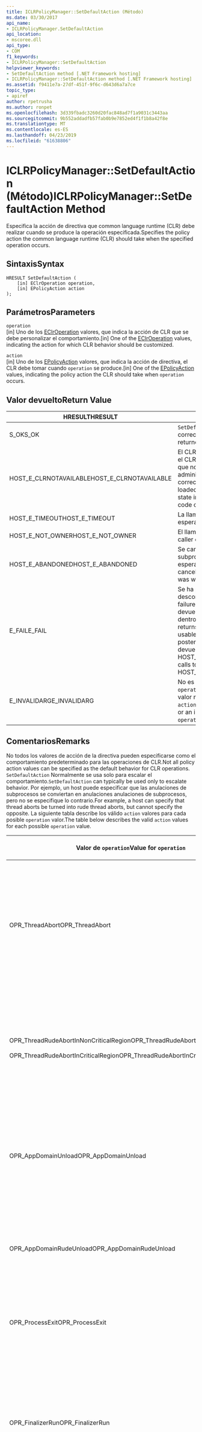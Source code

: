 ```yaml
---
title: ICLRPolicyManager::SetDefaultAction (Método)
ms.date: 03/30/2017
api_name:
- ICLRPolicyManager.SetDefaultAction
api_location:
- mscoree.dll
api_type:
- COM
f1_keywords:
- ICLRPolicyManager::SetDefaultAction
helpviewer_keywords:
- SetDefaultAction method [.NET Framework hosting]
- ICLRPolicyManager::SetDefaultAction method [.NET Framework hosting]
ms.assetid: f9411e7a-27df-451f-9f6c-d643d6a7a7ce
topic_type:
- apiref
author: rpetrusha
ms.author: ronpet
ms.openlocfilehash: 3d339fbadc3260d20fac848ad7f1a9031c3443aa
ms.sourcegitcommit: 9b552addadfb57fab0b9e7852ed4f1f1b8a42f8e
ms.translationtype: MT
ms.contentlocale: es-ES
ms.lasthandoff: 04/23/2019
ms.locfileid: "61638806"
---
```

# <a name="iclrpolicymanagersetdefaultaction-method"></a><span data-ttu-id="93f45-102">ICLRPolicyManager::SetDefaultAction (Método)</span><span class="sxs-lookup"><span data-stu-id="93f45-102">ICLRPolicyManager::SetDefaultAction Method</span></span>
<span data-ttu-id="93f45-103">Especifica la acción de directiva que common language runtime (CLR) debe realizar cuando se produce la operación especificada.</span><span class="sxs-lookup"><span data-stu-id="93f45-103">Specifies the policy action the common language runtime (CLR) should take when the specified operation occurs.</span></span>  
  
## <a name="syntax"></a><span data-ttu-id="93f45-104">Sintaxis</span><span class="sxs-lookup"><span data-stu-id="93f45-104">Syntax</span></span>  
  
```  
HRESULT SetDefaultAction (  
    [in] EClrOperation operation,  
    [in] EPolicyAction action  
);  
```  
  
## <a name="parameters"></a><span data-ttu-id="93f45-105">Parámetros</span><span class="sxs-lookup"><span data-stu-id="93f45-105">Parameters</span></span>  
 `operation`  
 <span data-ttu-id="93f45-106">[in] Uno de los [EClrOperation](../../../../docs/framework/unmanaged-api/hosting/eclroperation-enumeration.md) valores, que indica la acción de CLR que se debe personalizar el comportamiento.</span><span class="sxs-lookup"><span data-stu-id="93f45-106">[in] One of the [EClrOperation](../../../../docs/framework/unmanaged-api/hosting/eclroperation-enumeration.md) values, indicating the action for which CLR behavior should be customized.</span></span>  
  
 `action`  
 <span data-ttu-id="93f45-107">[in] Uno de los [EPolicyAction](../../../../docs/framework/unmanaged-api/hosting/epolicyaction-enumeration.md) valores, que indica la acción de directiva, el CLR debe tomar cuando `operation` se produce.</span><span class="sxs-lookup"><span data-stu-id="93f45-107">[in] One of the [EPolicyAction](../../../../docs/framework/unmanaged-api/hosting/epolicyaction-enumeration.md) values, indicating the policy action the CLR should take when `operation` occurs.</span></span>  
  
## <a name="return-value"></a><span data-ttu-id="93f45-108">Valor devuelto</span><span class="sxs-lookup"><span data-stu-id="93f45-108">Return Value</span></span>  
  
|<span data-ttu-id="93f45-109">HRESULT</span><span class="sxs-lookup"><span data-stu-id="93f45-109">HRESULT</span></span>|<span data-ttu-id="93f45-110">Descripción</span><span class="sxs-lookup"><span data-stu-id="93f45-110">Description</span></span>|  
|-------------|-----------------|  
|<span data-ttu-id="93f45-111">S_OK</span><span class="sxs-lookup"><span data-stu-id="93f45-111">S_OK</span></span>|<span data-ttu-id="93f45-112">`SetDefaultAction` se devolvió correctamente.</span><span class="sxs-lookup"><span data-stu-id="93f45-112">`SetDefaultAction` returned successfully.</span></span>|  
|<span data-ttu-id="93f45-113">HOST_E_CLRNOTAVAILABLE</span><span class="sxs-lookup"><span data-stu-id="93f45-113">HOST_E_CLRNOTAVAILABLE</span></span>|<span data-ttu-id="93f45-114">El CLR no se ha cargado en un proceso o el CLR se encuentra en un estado en el que no se puede ejecutar código administrado o procesar la llamada correctamente.</span><span class="sxs-lookup"><span data-stu-id="93f45-114">The CLR has not been loaded into a process, or the CLR is in a state in which it cannot run managed code or process the call successfully.</span></span>|  
|<span data-ttu-id="93f45-115">HOST_E_TIMEOUT</span><span class="sxs-lookup"><span data-stu-id="93f45-115">HOST_E_TIMEOUT</span></span>|<span data-ttu-id="93f45-116">La llamada ha agotado el tiempo de espera.</span><span class="sxs-lookup"><span data-stu-id="93f45-116">The call timed out.</span></span>|  
|<span data-ttu-id="93f45-117">HOST_E_NOT_OWNER</span><span class="sxs-lookup"><span data-stu-id="93f45-117">HOST_E_NOT_OWNER</span></span>|<span data-ttu-id="93f45-118">El llamador no posee el bloqueo.</span><span class="sxs-lookup"><span data-stu-id="93f45-118">The caller does not own the lock.</span></span>|  
|<span data-ttu-id="93f45-119">HOST_E_ABANDONED</span><span class="sxs-lookup"><span data-stu-id="93f45-119">HOST_E_ABANDONED</span></span>|<span data-ttu-id="93f45-120">Se canceló un evento mientras un subproceso bloqueado o fibra estaba esperando en ella.</span><span class="sxs-lookup"><span data-stu-id="93f45-120">An event was canceled while a blocked thread or fiber was waiting on it.</span></span>|  
|<span data-ttu-id="93f45-121">E_FAIL</span><span class="sxs-lookup"><span data-stu-id="93f45-121">E_FAIL</span></span>|<span data-ttu-id="93f45-122">Se ha producido un error irrecuperable desconocido.</span><span class="sxs-lookup"><span data-stu-id="93f45-122">An unknown catastrophic failure occurred.</span></span> <span data-ttu-id="93f45-123">Después de un método devuelve E_FAIL, CLR ya no es utilizable dentro del proceso.</span><span class="sxs-lookup"><span data-stu-id="93f45-123">After a method returns E_FAIL, the CLR is no longer usable within the process.</span></span> <span data-ttu-id="93f45-124">Las llamadas posteriores a métodos de hospedaje devuelven HOST_E_CLRNOTAVAILABLE.</span><span class="sxs-lookup"><span data-stu-id="93f45-124">Subsequent calls to hosting methods return HOST_E_CLRNOTAVAILABLE.</span></span>|  
|<span data-ttu-id="93f45-125">E_INVALIDARG</span><span class="sxs-lookup"><span data-stu-id="93f45-125">E_INVALIDARG</span></span>|<span data-ttu-id="93f45-126">No es válido `action` se especificó para el `operation`, o se ha proporcionado un valor no válido para `operation`.</span><span class="sxs-lookup"><span data-stu-id="93f45-126">An invalid `action` was specified for the `operation`, or an invalid value was supplied for `operation`.</span></span>|  
  
## <a name="remarks"></a><span data-ttu-id="93f45-127">Comentarios</span><span class="sxs-lookup"><span data-stu-id="93f45-127">Remarks</span></span>  
 <span data-ttu-id="93f45-128">No todos los valores de acción de la directiva pueden especificarse como el comportamiento predeterminado para las operaciones de CLR.</span><span class="sxs-lookup"><span data-stu-id="93f45-128">Not all policy action values can be specified as the default behavior for CLR operations.</span></span> <span data-ttu-id="93f45-129">`SetDefaultAction` Normalmente se usa solo para escalar el comportamiento.</span><span class="sxs-lookup"><span data-stu-id="93f45-129">`SetDefaultAction` can typically be used only to escalate behavior.</span></span> <span data-ttu-id="93f45-130">Por ejemplo, un host puede especificar que las anulaciones de subprocesos se conviertan en anulaciones anulaciones de subprocesos, pero no se especifique lo contrario.</span><span class="sxs-lookup"><span data-stu-id="93f45-130">For example, a host can specify that thread aborts be turned into rude thread aborts, but cannot specify the opposite.</span></span> <span data-ttu-id="93f45-131">La siguiente tabla describe los válido `action` valores para cada posible `operation` valor.</span><span class="sxs-lookup"><span data-stu-id="93f45-131">The table below describes the valid `action` values for each possible `operation` value.</span></span>  
  
|<span data-ttu-id="93f45-132">Valor de `operation`</span><span class="sxs-lookup"><span data-stu-id="93f45-132">Value for `operation`</span></span>|<span data-ttu-id="93f45-133">Valores válidos para `action`</span><span class="sxs-lookup"><span data-stu-id="93f45-133">Valid values for `action`</span></span>|  
|---------------------------|-------------------------------|  
|<span data-ttu-id="93f45-134">OPR_ThreadAbort</span><span class="sxs-lookup"><span data-stu-id="93f45-134">OPR_ThreadAbort</span></span>|<span data-ttu-id="93f45-135">-   eAbortThread</span><span class="sxs-lookup"><span data-stu-id="93f45-135">-   eAbortThread</span></span><br /><span data-ttu-id="93f45-136">-   eRudeAbortThread</span><span class="sxs-lookup"><span data-stu-id="93f45-136">-   eRudeAbortThread</span></span><br /><span data-ttu-id="93f45-137">-   eUnloadAppDomain</span><span class="sxs-lookup"><span data-stu-id="93f45-137">-   eUnloadAppDomain</span></span><br /><span data-ttu-id="93f45-138">-   eRudeUnloadAppDomain</span><span class="sxs-lookup"><span data-stu-id="93f45-138">-   eRudeUnloadAppDomain</span></span><br /><span data-ttu-id="93f45-139">-   eExitProcess</span><span class="sxs-lookup"><span data-stu-id="93f45-139">-   eExitProcess</span></span><br /><span data-ttu-id="93f45-140">-   eFastExitProcess</span><span class="sxs-lookup"><span data-stu-id="93f45-140">-   eFastExitProcess</span></span><br /><span data-ttu-id="93f45-141">-   eRudeExitProcess</span><span class="sxs-lookup"><span data-stu-id="93f45-141">-   eRudeExitProcess</span></span><br /><span data-ttu-id="93f45-142">-   eDisableRuntime</span><span class="sxs-lookup"><span data-stu-id="93f45-142">-   eDisableRuntime</span></span>|  
|<span data-ttu-id="93f45-143">OPR_ThreadRudeAbortInNonCriticalRegion</span><span class="sxs-lookup"><span data-stu-id="93f45-143">OPR_ThreadRudeAbortInNonCriticalRegion</span></span><br /><br /> <span data-ttu-id="93f45-144">OPR_ThreadRudeAbortInCriticalRegion</span><span class="sxs-lookup"><span data-stu-id="93f45-144">OPR_ThreadRudeAbortInCriticalRegion</span></span>|<span data-ttu-id="93f45-145">-   eRudeAbortThread</span><span class="sxs-lookup"><span data-stu-id="93f45-145">-   eRudeAbortThread</span></span><br /><span data-ttu-id="93f45-146">-   eUnloadAppDomain</span><span class="sxs-lookup"><span data-stu-id="93f45-146">-   eUnloadAppDomain</span></span><br /><span data-ttu-id="93f45-147">-   eRudeUnloadAppDomain</span><span class="sxs-lookup"><span data-stu-id="93f45-147">-   eRudeUnloadAppDomain</span></span><br /><span data-ttu-id="93f45-148">-   eExitProcess</span><span class="sxs-lookup"><span data-stu-id="93f45-148">-   eExitProcess</span></span><br /><span data-ttu-id="93f45-149">-   eFastExitProcess</span><span class="sxs-lookup"><span data-stu-id="93f45-149">-   eFastExitProcess</span></span><br /><span data-ttu-id="93f45-150">-   eRudeExitProcess</span><span class="sxs-lookup"><span data-stu-id="93f45-150">-   eRudeExitProcess</span></span><br /><span data-ttu-id="93f45-151">-   eDisableRuntime</span><span class="sxs-lookup"><span data-stu-id="93f45-151">-   eDisableRuntime</span></span>|  
|<span data-ttu-id="93f45-152">OPR_AppDomainUnload</span><span class="sxs-lookup"><span data-stu-id="93f45-152">OPR_AppDomainUnload</span></span>|<span data-ttu-id="93f45-153">-   eUnloadAppDomain</span><span class="sxs-lookup"><span data-stu-id="93f45-153">-   eUnloadAppDomain</span></span><br /><span data-ttu-id="93f45-154">-   eRudeUnloadAppDomain</span><span class="sxs-lookup"><span data-stu-id="93f45-154">-   eRudeUnloadAppDomain</span></span><br /><span data-ttu-id="93f45-155">-   eExitProcess</span><span class="sxs-lookup"><span data-stu-id="93f45-155">-   eExitProcess</span></span><br /><span data-ttu-id="93f45-156">-   eFastExitProcess</span><span class="sxs-lookup"><span data-stu-id="93f45-156">-   eFastExitProcess</span></span><br /><span data-ttu-id="93f45-157">-   eRudeExitProcess</span><span class="sxs-lookup"><span data-stu-id="93f45-157">-   eRudeExitProcess</span></span><br /><span data-ttu-id="93f45-158">-   eDisableRuntime</span><span class="sxs-lookup"><span data-stu-id="93f45-158">-   eDisableRuntime</span></span>|  
|<span data-ttu-id="93f45-159">OPR_AppDomainRudeUnload</span><span class="sxs-lookup"><span data-stu-id="93f45-159">OPR_AppDomainRudeUnload</span></span>|<span data-ttu-id="93f45-160">-   eRudeUnloadAppDomain</span><span class="sxs-lookup"><span data-stu-id="93f45-160">-   eRudeUnloadAppDomain</span></span><br /><span data-ttu-id="93f45-161">-   eExitProcess</span><span class="sxs-lookup"><span data-stu-id="93f45-161">-   eExitProcess</span></span><br /><span data-ttu-id="93f45-162">-   eFastExitProcess</span><span class="sxs-lookup"><span data-stu-id="93f45-162">-   eFastExitProcess</span></span><br /><span data-ttu-id="93f45-163">-   eRudeExitProcess</span><span class="sxs-lookup"><span data-stu-id="93f45-163">-   eRudeExitProcess</span></span><br /><span data-ttu-id="93f45-164">-   eDisableRuntime</span><span class="sxs-lookup"><span data-stu-id="93f45-164">-   eDisableRuntime</span></span>|  
|<span data-ttu-id="93f45-165">OPR_ProcessExit</span><span class="sxs-lookup"><span data-stu-id="93f45-165">OPR_ProcessExit</span></span>|<span data-ttu-id="93f45-166">-   eExitProcess</span><span class="sxs-lookup"><span data-stu-id="93f45-166">-   eExitProcess</span></span><br /><span data-ttu-id="93f45-167">-   eFastExitProcess</span><span class="sxs-lookup"><span data-stu-id="93f45-167">-   eFastExitProcess</span></span><br /><span data-ttu-id="93f45-168">-   eRudeExitProcess</span><span class="sxs-lookup"><span data-stu-id="93f45-168">-   eRudeExitProcess</span></span><br /><span data-ttu-id="93f45-169">-   eDisableRuntime</span><span class="sxs-lookup"><span data-stu-id="93f45-169">-   eDisableRuntime</span></span>|  
|<span data-ttu-id="93f45-170">OPR_FinalizerRun</span><span class="sxs-lookup"><span data-stu-id="93f45-170">OPR_FinalizerRun</span></span>|<span data-ttu-id="93f45-171">-   eNoAction</span><span class="sxs-lookup"><span data-stu-id="93f45-171">-   eNoAction</span></span><br /><span data-ttu-id="93f45-172">-   eAbortThread</span><span class="sxs-lookup"><span data-stu-id="93f45-172">-   eAbortThread</span></span><br /><span data-ttu-id="93f45-173">-   eRudeAbortThread</span><span class="sxs-lookup"><span data-stu-id="93f45-173">-   eRudeAbortThread</span></span><br /><span data-ttu-id="93f45-174">-   eUnloadAppDomain</span><span class="sxs-lookup"><span data-stu-id="93f45-174">-   eUnloadAppDomain</span></span><br /><span data-ttu-id="93f45-175">-   eRudeUnloadAppDomain</span><span class="sxs-lookup"><span data-stu-id="93f45-175">-   eRudeUnloadAppDomain</span></span><br /><span data-ttu-id="93f45-176">-   eExitProcess</span><span class="sxs-lookup"><span data-stu-id="93f45-176">-   eExitProcess</span></span><br /><span data-ttu-id="93f45-177">-   eFastExitProcess</span><span class="sxs-lookup"><span data-stu-id="93f45-177">-   eFastExitProcess</span></span><br /><span data-ttu-id="93f45-178">-   eRudeExitProcess</span><span class="sxs-lookup"><span data-stu-id="93f45-178">-   eRudeExitProcess</span></span><br /><span data-ttu-id="93f45-179">-   eDisableRuntime</span><span class="sxs-lookup"><span data-stu-id="93f45-179">-   eDisableRuntime</span></span>|  
  
## <a name="requirements"></a><span data-ttu-id="93f45-180">Requisitos</span><span class="sxs-lookup"><span data-stu-id="93f45-180">Requirements</span></span>  
 <span data-ttu-id="93f45-181">**Plataformas:** Consulte [Requisitos del sistema](../../../../docs/framework/get-started/system-requirements.md).</span><span class="sxs-lookup"><span data-stu-id="93f45-181">**Platforms:** See [System Requirements](../../../../docs/framework/get-started/system-requirements.md).</span></span>  
  
 <span data-ttu-id="93f45-182">**Encabezado**: MSCorEE.h</span><span class="sxs-lookup"><span data-stu-id="93f45-182">**Header:** MSCorEE.h</span></span>  
  
 <span data-ttu-id="93f45-183">**Biblioteca:** Incluye como recurso en MSCorEE.dll</span><span class="sxs-lookup"><span data-stu-id="93f45-183">**Library:** Included as a resource in MSCorEE.dll</span></span>  
  
 <span data-ttu-id="93f45-184">**Versiones de .NET Framework:** [!INCLUDE[net_current_v20plus](../../../../includes/net-current-v20plus-md.md)]</span><span class="sxs-lookup"><span data-stu-id="93f45-184">**.NET Framework Versions:** [!INCLUDE[net_current_v20plus](../../../../includes/net-current-v20plus-md.md)]</span></span>  
  
## <a name="see-also"></a><span data-ttu-id="93f45-185">Vea también</span><span class="sxs-lookup"><span data-stu-id="93f45-185">See also</span></span>

- [<span data-ttu-id="93f45-186">EClrOperation (enumeración)</span><span class="sxs-lookup"><span data-stu-id="93f45-186">EClrOperation Enumeration</span></span>](../../../../docs/framework/unmanaged-api/hosting/eclroperation-enumeration.md)
- [<span data-ttu-id="93f45-187">EPolicyAction (enumeración)</span><span class="sxs-lookup"><span data-stu-id="93f45-187">EPolicyAction Enumeration</span></span>](../../../../docs/framework/unmanaged-api/hosting/epolicyaction-enumeration.md)
- [<span data-ttu-id="93f45-188">ICLRPolicyManager (interfaz)</span><span class="sxs-lookup"><span data-stu-id="93f45-188">ICLRPolicyManager Interface</span></span>](../../../../docs/framework/unmanaged-api/hosting/iclrpolicymanager-interface.md)
